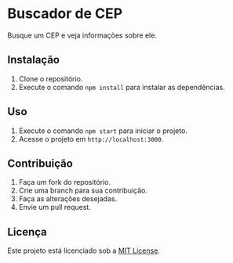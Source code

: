 # Buscador de CEP

Busque um CEP e veja informações sobre ele.

## Instalação

1. Clone o repositório.
2. Execute o comando `npm install` para instalar as dependências.

## Uso

1. Execute o comando `npm start` para iniciar o projeto.
2. Acesse o projeto em `http://localhost:3000`.

## Contribuição

1. Faça um fork do repositório.
2. Crie uma branch para sua contribuição.
3. Faça as alterações desejadas.
4. Envie um pull request.

## Licença
Este projeto está licenciado sob a [MIT License](LICENSE).